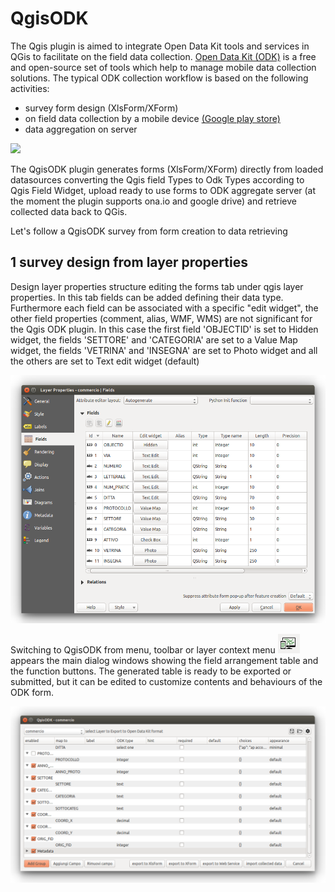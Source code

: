 # QgisODK #

The Qgis plugin is aimed to integrate Open Data Kit tools and services in QGis to facilitate on the field data collection.
[Open Data Kit (ODK)](https://opendatakit.org/) is a free and open-source set of tools which help to manage mobile data collection solutions. The typical ODK collection workflow is based on the following activities:

- survey form design (XlsForm/XForm)
- on field data collection by a mobile device [(Google play store)](https://play.google.com/store/apps/details?id=org.odk.collect.android&hl=it)
- data aggregation on server

![](http://programs.goodreturn.org.au/wp-content/uploads/sites/15/2015/05/ODK-Process-New-1024x576.png)

The QgisODK plugin generates forms (XlsForm/XForm) directly from loaded datasources converting the Qgis field Types to Odk Types according to Qgis Field Widget, upload ready to use forms to ODK aggregate server (at the moment the plugin supports ona.io and google drive) and retrieve collected data back to QGis.

Let's follow a QgisODK survey from form creation to data retrieving

## 1 survey design from layer properties ## 

Design layer properties structure editing the forms tab under qgis layer properties. In this tab fields can be added defining their data type. Furthermore each field can be associated with a specific "edit widget", the other field properties (comment, alias, WMF, WMS) are not significant for the Qgis ODK plugin. In this case the first field 'OBJECTID' is set to Hidden widget, the fields 'SETTORE' and 'CATEGORIA' are set to a Value Map widget, the fields 'VETRINA' and 'INSEGNA' are set to Photo widget and all the others are set to Text edit widget (default)

![](doc/0-qgis-props-fields.png)

Switching to QgisODK from menu, toolbar or layer context menu ![](doc/1-ico.png)appears the main dialog windows showing the field arrangement table and the function buttons. The generated table is ready to be exported or submitted, but it can be edited to customize contents and behaviours of the ODK form.

![](doc/2-mainDialog.png)



